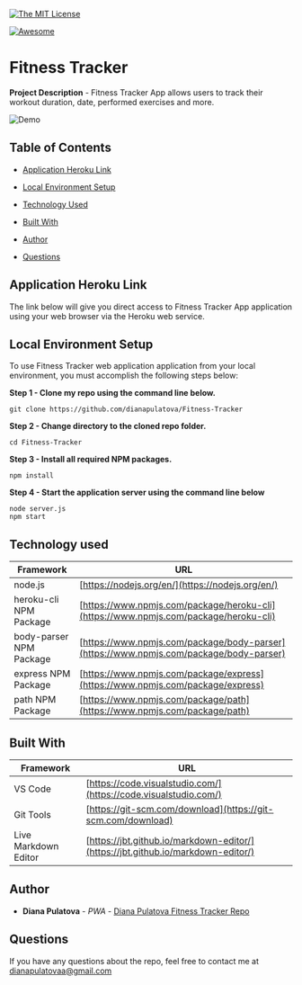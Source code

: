  
 [![The MIT License](https://img.shields.io/badge/license-MIT-orange.svg?style=flat-square)](http://opensource.org/licenses/MIT)
 
 [![Awesome](https://cdn.rawgit.com/sindresorhus/awesome/d7305f38d29fed78fa85652e3a63e154dd8e8829/media/badge.svg)](https://github.com/sindresorhus/awesome)
# Fitness Tracker
  
**Project Description** - Fitness Tracker App allows users to track their workout duration, date, performed exercises and more.


![Demo](assets/Gif/Fitness-Tracker.gif)

## Table of Contents

  * [Application Heroku Link](#Application-Heroku-Link)

  * [Local Environment Setup](#Local-Environment-Setup)

  * [Technology Used](#Technology-Used)
 
  * [Built With](#Built-With)
   
  * [Author](#Author)

  * [Questions](#Questions)
   

## Application Heroku Link
The link below will give you direct access to Fitness Tracker App application using your web browser via the Heroku web service. 

<!-- Heroku References: heroku-link | repo-link -->
<!-- * [Fitness-Tracker](heroku-link) -->

## Local Environment Setup
To use Fitness Tracker web application application from your local environment, you must accomplish the following steps below:

**Step 1 - Clone my repo using the command line below.**
```
git clone https://github.com/dianapulatova/Fitness-Tracker
```
**Step 2 - Change directory to the cloned repo folder.**
```
cd Fitness-Tracker
```
**Step 3 - Install all required NPM packages.**
```
npm install
```
**Step 4 - Start the application server using the command line below**
```
node server.js
npm start
```

## Technology used
Framework | URL
----------|-------------------------------------------------
node.js | [https://nodejs.org/en/](https://nodejs.org/en/)
heroku-cli NPM Package | [https://www.npmjs.com/package/heroku-cli](https://www.npmjs.com/package/heroku-cli)
body-parser NPM Package | [https://www.npmjs.com/package/body-parser](https://www.npmjs.com/package/body-parser)
express NPM Package | [https://www.npmjs.com/package/express](https://www.npmjs.com/package/express)
path NPM Package | [https://www.npmjs.com/package/path](https://www.npmjs.com/package/path)


## Built With
Framework | URL
----------|-------------------------------------------------
 VS Code | [https://code.visualstudio.com/](https://code.visualstudio.com/)
 Git Tools | [https://git-scm.com/download](https://git-scm.com/download)
 Live Markdown Editor | [https://jbt.github.io/markdown-editor/](https://jbt.github.io/markdown-editor/)

## Author

* **Diana Pulatova** - *PWA* - [Diana Pulatova Fitness Tracker Repo](https://github.com/dianapulatova/Fitness-Tracker)

 ## Questions
   
  
  If you have any questions about the repo, feel free to contact me at <dianapulatovaa@gmail.com>


